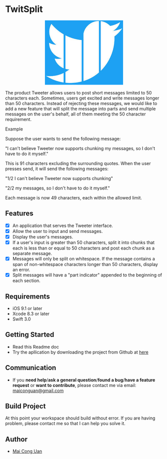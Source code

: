 # TwitSplit
<p align="center" >
<img src="logo.jpg" title="TwitSplit logo" float=left>
</p>

<p>The product Tweeter allows users to post short messages limited to 50 characters each.
Sometimes, users get excited and write messages longer than 50 characters.
Instead of rejecting these messages, we would like to add a new feature that will split the message into parts and send multiple messages on the user's behalf, all of them meeting the 50 character requirement.</p>
<p>Example</p>
<p> Suppose the user wants to send the following message:</p>
<p>"I can't believe Tweeter now supports chunking my messages, so I don't have to do it myself."</p>
<p>This is 91 characters excluding the surrounding quotes. When the user presses send, it will send the following messages:</p>
<p>"1/2 I can't believe Tweeter now supports chunking"</p>
<p>"2/2 my messages, so I don't have to do it myself."</p>
<p>Each message is now 49 characters, each within the allowed limit.</p>


## Features

- [x] An application that serves the Tweeter interface.
- [x] Allow the user to input and send messages.
- [x] Display the user's messages.
- [x] If a user's input is greater than 50 characters, split it into chunks that
each is less than or equal to 50 characters and post each chunk as a separate message.
- [x] Messages will only be split on whitespace. If the message contains a span of non-whitespace characters longer than 50 characters, display an error.
- [x] Split messages will have a "part indicator" appended to the beginning of each section.

## Requirements

- iOS 9.1 or later
- Xcode 8.3 or later
- Swift 3.0

## Getting Started

- Read this Readme doc
- Try the apllication by downloading the project from Github at [here](https://github.com/maiconguan/TwitSplit.git)

## Communication

- If you **need help**/**ask a general question**/**found a bug**/**have a feature request** or **want to contribute**, please contact me via email: maiconguan@gmail.com

## Build Project

At this point your workspace should build without error. If you are having problem, please contact me so that I can help you solve it.

## Author
- [Mai Cong Uan](https://github.com/maiconguan)

